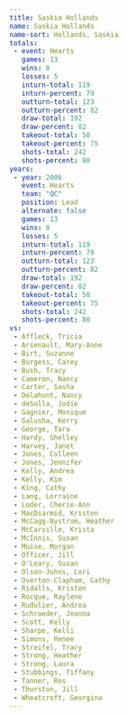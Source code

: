 ```yaml
---
title: Saskia Hollands
name: Saskia Hollands
name-sort: Hollands, Saskia
totals:
 - event: Hearts
   games: 13
   wins: 8
   losses: 5
   inturn-total: 119
   inturn-percent: 79
   outturn-total: 123
   outturn-percent: 82
   draw-total: 192
   draw-percent: 82
   takeout-total: 50
   takeout-percent: 75
   shots-total: 242
   shots-percent: 80
years:
 - year: 2006
   event: Hearts
   team: "QC"
   position: Lead
   alternate: false
   games: 13
   wins: 8
   losses: 5
   inturn-total: 119
   inturn-percent: 79
   outturn-total: 123
   outturn-percent: 82
   draw-total: 192
   draw-percent: 82
   takeout-total: 50
   takeout-percent: 75
   shots-total: 242
   shots-percent: 80
vs:
 - Affleck, Tricia
 - Arsenault, Mary-Anne
 - Birt, Suzanne
 - Burgess, Carey
 - Bush, Tracy
 - Cameron, Nancy
 - Carter, Sasha
 - Delahunt, Nancy
 - deSolla, Jodie
 - Gagnier, Monique
 - Galusha, Kerry
 - George, Tara
 - Hardy, Shelley
 - Harvey, Janet
 - Jones, Colleen
 - Jones, Jennifer
 - Kelly, Andrea
 - Kelly, Kim
 - King, Cathy
 - Lang, Lorraine
 - Loder, Cherie-Ann
 - MacDiarmid, Kristen
 - McCagg-Nystrom, Heather
 - McCarville, Krista
 - McInnis, Susan
 - Muise, Morgan
 - Officer, Jill
 - O'Leary, Susan
 - Olson-Johns, Lori
 - Overton-Clapham, Cathy
 - Ridalls, Kristen
 - Rocque, Raylene
 - Rudulier, Andrea
 - Schraeder, Jeanna
 - Scott, Kelly
 - Sharpe, Kelli
 - Simons, Renee
 - Streifel, Tracy
 - Strong, Heather
 - Strong, Laura
 - Stubbings, Tiffany
 - Tanner, Ros
 - Thurston, Jill
 - Wheatcroft, Georgina
---
```

